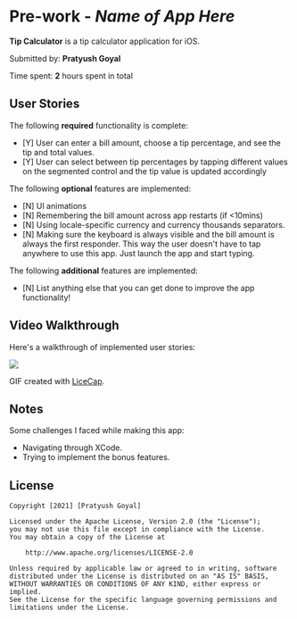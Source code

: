 # Pre-work - *Name of App Here*

**Tip Calculator** is a tip calculator application for iOS.

Submitted by: **Pratyush Goyal**

Time spent: **2** hours spent in total

## User Stories

The following **required** functionality is complete:

* [Y] User can enter a bill amount, choose a tip percentage, and see the tip and total values.
* [Y] User can select between tip percentages by tapping different values on the segmented control and the tip value is updated accordingly

The following **optional** features are implemented:

* [N] UI animations
* [N] Remembering the bill amount across app restarts (if <10mins)
* [N] Using locale-specific currency and currency thousands separators.
* [N] Making sure the keyboard is always visible and the bill amount is always the first responder. This way the user doesn't have to tap anywhere to use this app. Just launch the app and start typing.

The following **additional** features are implemented:

- [N] List anything else that you can get done to improve the app functionality!

## Video Walkthrough

Here's a walkthrough of implemented user stories:

![](https://i.imgur.com/1CNR1Wn.gif)


GIF created with [LiceCap](http://www.cockos.com/licecap/).

## Notes

Some challenges I faced while making this app:

* Navigating through XCode.
* Trying to implement the bonus features.

## License

    Copyright [2021] [Pratyush Goyal]

    Licensed under the Apache License, Version 2.0 (the "License");
    you may not use this file except in compliance with the License.
    You may obtain a copy of the License at

        http://www.apache.org/licenses/LICENSE-2.0

    Unless required by applicable law or agreed to in writing, software
    distributed under the License is distributed on an "AS IS" BASIS,
    WITHOUT WARRANTIES OR CONDITIONS OF ANY KIND, either express or implied.
    See the License for the specific language governing permissions and
    limitations under the License.
